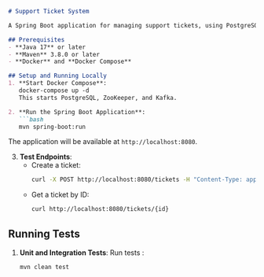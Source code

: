 ```markdown
# Support Ticket System

A Spring Boot application for managing support tickets, using PostgreSQL for persistence and Kafka for messaging.

## Prerequisites
- **Java 17** or later
- **Maven** 3.8.0 or later
- **Docker** and **Docker Compose**

## Setup and Running Locally
1. **Start Docker Compose**:
   docker-compose up -d
   This starts PostgreSQL, ZooKeeper, and Kafka.

2. **Run the Spring Boot Application**:
   ```bash
   mvn spring-boot:run
   ```
   The application will be available at `http://localhost:8080`.

3. **Test Endpoints**:
   - Create a ticket:
     ```bash
     curl -X POST http://localhost:8080/tickets -H "Content-Type: application/json" -d '{"title":"Test Ticket","description":"Test Description"}'
     ```
   - Get a ticket by ID:
     ```bash
     curl http://localhost:8080/tickets/{id}
     ```

## Running Tests
1. **Unit and Integration Tests**:
   Run tests :
   ```bash
   mvn clean test
   ```
